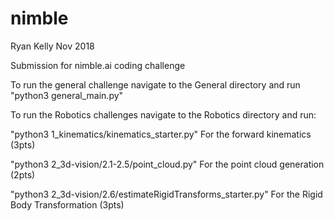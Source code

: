 # nimble
Ryan Kelly
Nov 2018

Submission for nimble.ai coding challenge

To run the general challenge navigate to the General directory and run "python3 general_main.py"

To run the Robotics challenges navigate to the Robotics directory and run:

"python3 1_kinematics/kinematics_starter.py" For the forward kinematics (3pts)

"python3 2_3d-vision/2.1-2.5/point_cloud.py" For the point cloud generation (2pts)

"python3 2_3d-vision/2.6/estimateRigidTransforms_starter.py" For the Rigid Body Transformation (3pts)

